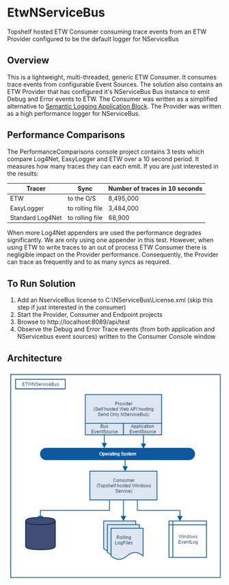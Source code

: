 # EtwNServiceBus

Topshelf hosted ETW Consumer consuming trace events from an ETW Provider configured to be the default logger for NServiceBus

## Overview

This is a lightweight, multi-threaded, generic ETW Consumer. It consumes trace events from configurable Event Sources. The solution also contains an ETW Provider that has configured it's NServiceBus Bus instance to emit Debug and Error events to ETW.
The Consumer was written as a simplified alternative to [Semantic Logging Application Block](https://msdn.microsoft.com/en-us/library/dn440729(v=pandp.60).aspx). The Provider was written as a high performance logger for NServiceBus.

## Performance Comparisons

The PerformanceComparisons console project contains 3 tests which compare Log4Net, EasyLogger and ETW over a 10 second period.  It measures how many traces they can each emit.  If you are just interested in the results:

| Tracer            | Sync             | Number of traces in 10 seconds  |
| ----------------- | ---------------- | ------------------------------- |
| ETW               | to the O/S       | 8,495,000                       |
| EasyLogger        | to rolling file  | 3,484,000                       |
| Standard Log4Net  | to rolling file  |    68,900                       |                                  |

When more Log4Net appenders are used the performance degrades significantly. We are only using one appender in this test. However, when using ETW to write traces to an out of process ETW Consumer there is negligible impact on the Provider performance. Consequently, the Provider can trace as frequently and to as many syncs as required.

## To Run Solution

1. Add an NserviceBus license to C:\NServiceBus\License.xml (skip this step if just interested in the consumer)
2. Start the Provider, Consumer and Endpoint projects
3. Browse to http://localhost:8089/api/test
4. Observe the Debug and Error Trace events (from both application and NServicebus event sources) written to the Consumer Console window

## Architecture

![Image of Architecture](https://github.com/seantarogers/EtwNServiceBus/blob/master/EtwNServiceBusOverview.png)
